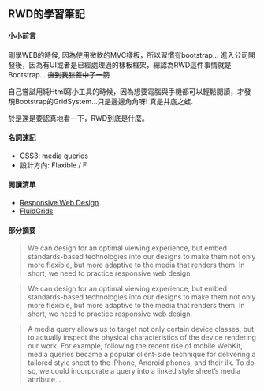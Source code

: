 ## RWD的學習筆記

#### 小小前言
剛學WEB的時候, 因為使用微軟的MVC樣板，所以習慣有bootstrap...
進入公司開發後，因為有UI或者是已經處理過的樣板框架，總認為RWD這件事情就是Bootstrap...
~~直到我膝蓋中了一箭~~

自己嘗試用純Html寫小工具的時候，因為想要電腦與手機都可以輕鬆閱讀，才發現Bootstrap的GridSystem...只是邊邊角角呀!
真是井底之蛙.

於是還是要認真地看一下，RWD到底是什麼。

#### 名詞速記
* CSS3: media queries
* 設計方向: Flaxible / F


#### 閱讀清單
* [Responsive Web Design](https://alistapart.com/article/responsive-web-design)
* [FluidGrids](https://alistapart.com/article/fluidgrids/)



#### 部分摘要
> We can design for an optimal viewing experience, 
> but embed standards-based technologies into our designs to make them not only more flexible, 
> but more adaptive to the media that renders them. 
> In short, we need to practice responsive web design.

> We can design for an optimal viewing experience, 
> 	but embed standards-based technologies into our designs to make them not only more flexible, 
> 	but more adaptive to the media that renders them. 
> In short, we need to practice responsive web design.

> A media query allows us to target not only certain device classes, 
> 	but to actually inspect the physical characteristics of the device rendering our work. 
> For example, following the recent rise of mobile WebKit, 
> 	media queries became a popular client-side technique for delivering a tailored style sheet to the iPhone, Android phones, and their ilk. 
> To do so, we could incorporate a query into a linked style sheet’s media attribute...
